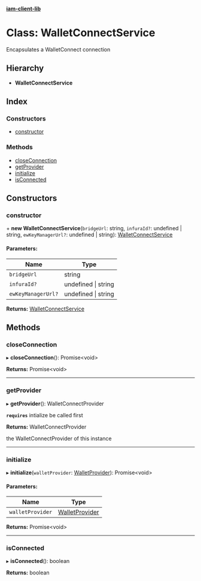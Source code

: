**[iam-client-lib](../README.md)**

# Class: WalletConnectService

Encapsulates a WalletConnect connection

## Hierarchy

* **WalletConnectService**

## Index

### Constructors

* [constructor](walletconnectservice.md#constructor)

### Methods

* [closeConnection](walletconnectservice.md#closeconnection)
* [getProvider](walletconnectservice.md#getprovider)
* [initialize](walletconnectservice.md#initialize)
* [isConnected](walletconnectservice.md#isconnected)

## Constructors

### constructor

\+ **new WalletConnectService**(`bridgeUrl`: string, `infuraId?`: undefined \| string, `ewKeyManagerUrl?`: undefined \| string): [WalletConnectService](walletconnectservice.md)

#### Parameters:

Name | Type |
------ | ------ |
`bridgeUrl` | string |
`infuraId?` | undefined \| string |
`ewKeyManagerUrl?` | undefined \| string |

**Returns:** [WalletConnectService](walletconnectservice.md)

## Methods

### closeConnection

▸ **closeConnection**(): Promise\<void>

**Returns:** Promise\<void>

___

### getProvider

▸ **getProvider**(): WalletConnectProvider

**`requires`** intialize be called first

**Returns:** WalletConnectProvider

the WalletConnectProvider of this instance

___

### initialize

▸ **initialize**(`walletProvider`: [WalletProvider](../enums/walletprovider.md)): Promise\<void>

#### Parameters:

Name | Type |
------ | ------ |
`walletProvider` | [WalletProvider](../enums/walletprovider.md) |

**Returns:** Promise\<void>

___

### isConnected

▸ **isConnected**(): boolean

**Returns:** boolean

